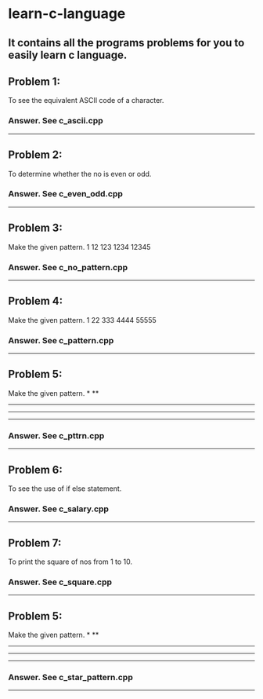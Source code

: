 # learn-c-language
It contains all the programs problems for you to easily learn c language.
----
## Problem 1:
To see the equivalent ASCII code of a character.
### Answer. See c_ascii.cpp
----
## Problem 2:
To determine whether the no is even or odd.
### Answer. See c_even_odd.cpp
----
## Problem 3:
Make the given pattern.
1
12
123
1234
12345
### Answer. See c_no_pattern.cpp
----
## Problem 4:
Make the given pattern.
1
22
333
4444
55555
### Answer. See c_pattern.cpp
----
## Problem 5:
Make the given pattern.
     *
    **
   ***
  ****
 *****
### Answer. See c_pttrn.cpp
----
## Problem 6:
To see the use of if else statement.
### Answer. See c_salary.cpp
----
## Problem 7:
To print the square of nos from 1 to 10.
### Answer. See c_square.cpp
----
## Problem 5:
Make the given pattern.
*
**
***
****
*****
### Answer. See c_star_pattern.cpp
----
